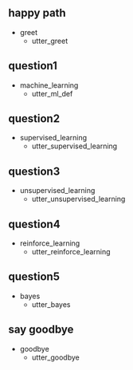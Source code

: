 ## happy path
* greet
  - utter_greet

  
## question1
* machine_learning 
  - utter_ml_def

## question2
* supervised_learning 
  - utter_supervised_learning

## question3
* unsupervised_learning 
  - utter_unsupervised_learning
  
## question4
* reinforce_learning
  - utter_reinforce_learning
  
  
## question5
* bayes
  - utter_bayes

  
## say goodbye
* goodbye
  - utter_goodbye

